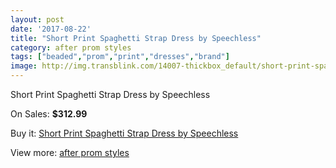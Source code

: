 ```yaml
---
layout: post
date: '2017-08-22'
title: "Short Print Spaghetti Strap Dress by Speechless"
category: after prom styles
tags: ["beaded","prom","print","dresses","brand"]
image: http://img.transblink.com/14007-thickbox_default/short-print-spaghetti-strap-dress-by-speechless.jpg
---
```

Short Print Spaghetti Strap Dress by Speechless

On Sales: **$312.99**
<a href="https://www.transblink.com/en/after-prom-styles/4484-short-print-spaghetti-strap-dress-by-speechless.html"><amp-img layout="responsive" width="600" height="600" src="//img.transblink.com/14007-thickbox_default/short-print-spaghetti-strap-dress-by-speechless.jpg" alt="Short Print Spaghetti Strap Dress by Speechless 0" /></a>
<a href="https://www.transblink.com/en/after-prom-styles/4484-short-print-spaghetti-strap-dress-by-speechless.html"><amp-img layout="responsive" width="600" height="600" src="//img.transblink.com/14009-thickbox_default/short-print-spaghetti-strap-dress-by-speechless.jpg" alt="Short Print Spaghetti Strap Dress by Speechless 1" /></a>
<a href="https://www.transblink.com/en/after-prom-styles/4484-short-print-spaghetti-strap-dress-by-speechless.html"><amp-img layout="responsive" width="600" height="600" src="//img.transblink.com/14008-thickbox_default/short-print-spaghetti-strap-dress-by-speechless.jpg" alt="Short Print Spaghetti Strap Dress by Speechless 2" /></a>

Buy it: [Short Print Spaghetti Strap Dress by Speechless](https://www.transblink.com/en/after-prom-styles/4484-short-print-spaghetti-strap-dress-by-speechless.html "Short Print Spaghetti Strap Dress by Speechless")

View more: [after prom styles](https://www.transblink.com/en/55-after-prom-styles "after prom styles")